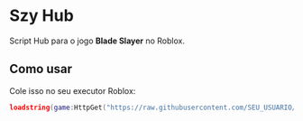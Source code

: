 # Szy Hub

Script Hub para o jogo **Blade Slayer** no Roblox.

## Como usar

Cole isso no seu executor Roblox:

```lua
loadstring(game:HttpGet("https://raw.githubusercontent.com/SEU_USUARIO/Szy-Hub/main/.lua"))()
